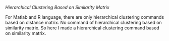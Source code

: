 *Hierarchical Clustering Based on Similarity Matrix*

For Matlab and R language, there are only hierarchical clustering commands based 
on distance matrix. No command of hierarchical clustering based on similarity 
matrix. So here I made a hierarchical clustering command based on similarity 
matrix. 

